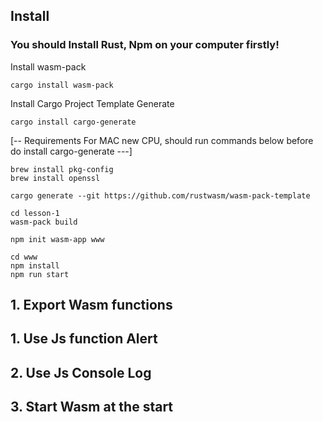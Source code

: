 ## Install
### You should Install Rust, Npm on your computer firstly!
Install wasm-pack
```
cargo install wasm-pack
```
Install Cargo Project Template Generate 
```
cargo install cargo-generate
```
[-- Requirements For MAC new CPU, should run commands below before do install cargo-generate  ---]
```
brew install pkg-config
brew install openssl
```

```
cargo generate --git https://github.com/rustwasm/wasm-pack-template
```

```
cd lesson-1
wasm-pack build
```

```
npm init wasm-app www
```

```
cd www
npm install
npm run start
```
## 1. Export Wasm functions
## 1. Use Js function Alert 
## 2. Use Js Console Log
## 3. Start Wasm at the start


